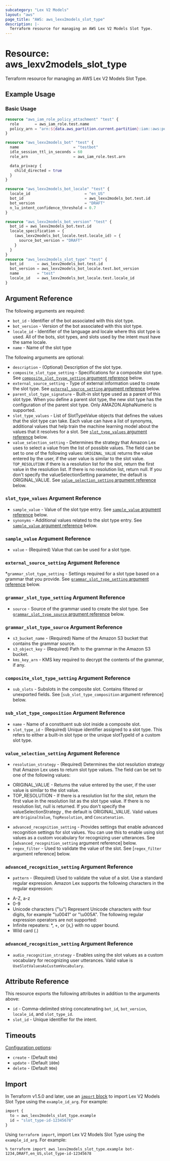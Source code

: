 ```yaml
---
subcategory: "Lex V2 Models"
layout: "aws"
page_title: "AWS: aws_lexv2models_slot_type"
description: |-
  Terraform resource for managing an AWS Lex V2 Models Slot Type.
---
```


# Resource: aws_lexv2models_slot_type

Terraform resource for managing an AWS Lex V2 Models Slot Type.

## Example Usage

### Basic Usage

```terraform
resource "aws_iam_role_policy_attachment" "test" {
  role       = aws_iam_role.test.name
  policy_arn = "arn:${data.aws_partition.current.partition}:iam::aws:policy/AmazonLexFullAccess"
}

resource "aws_lexv2models_bot" "test" {
  name                        = "testbot"
  idle_session_ttl_in_seconds = 60
  role_arn                    = aws_iam_role.test.arn

  data_privacy {
    child_directed = true
  }
}

resource "aws_lexv2models_bot_locale" "test" {
  locale_id                        = "en_US"
  bot_id                           = aws_lexv2models_bot.test.id
  bot_version                      = "DRAFT"
  n_lu_intent_confidence_threshold = 0.7
}

resource "aws_lexv2models_bot_version" "test" {
  bot_id = aws_lexv2models_bot.test.id
  locale_specification = {
    (aws_lexv2models_bot_locale.test.locale_id) = {
      source_bot_version = "DRAFT"
    }
  }
}
resource "aws_lexv2models_slot_type" "test" {
  bot_id      = aws_lexv2models_bot.test.id
  bot_version = aws_lexv2models_bot_locale.test.bot_version
  name        = "test"
  locale_id   = aws_lexv2models_bot_locale.test.locale_id
}
```

## Argument Reference

The following arguments are required:

* `bot_id` - Identifier of the bot associated with this slot type.
* `bot_version` - Version of the bot associated with this slot type.
* `locale_id` - Identifier of the language and locale where this slot type is used. All of the bots, slot types, and slots used by the intent must have the same locale.
* `name` - Name of the slot type

The following arguments are optional:

* `description` - (Optional) Description of the slot type.
* `composite_slot_type_setting` - Specifications for a composite slot type. See [`composite_slot_tyype_setting` argument reference](#composite_slot_type_reference) below.
* `external_source_setting` - Type of external information used to create the slot type. See [`external_source_setting` argument reference](#external_source_setting) below.
* `parent_slot_type_signature` - Built-in slot type used as a parent of this slot type. When you define a parent slot type, the new slot type has the configuration of the parent slot type. Only AMAZON.AlphaNumeric is supported.
* `slot_type_values` - List of SlotTypeValue objects that defines the values that the slot type can take. Each value can have a list of synonyms, additional values that help train the machine learning model about the values that it resolves for a slot. See [`slot_type_values` argument reference](#slot_type_values) below.
* `value_selection_setting` - Determines the strategy that Amazon Lex uses to select a value from the list of possible values. The field can be set to one of the following values: `ORIGINAL_VALUE` returns the value entered by the user, if the user value is similar to the slot value. `TOP_RESOLUTION` if there is a resolution list for the slot, return the first value in the resolution list. If there is no resolution list, return null. If you don't specify the valueSelectionSetting parameter, the default is ORIGINAL_VALUE. See [`value_selection_setting` argument reference](#value_selection_setting) below.

### `slot_type_values` Argument Reference
* `sample_value` - Value of the slot type entry.  See [`sample_value` argument reference](#sample_value) below.
* `synonyms` - Additional values related to the slot type entry. See [`sample_value` argument reference](#sample_value) below.

### `sample_value` Argument Reference
* `value` - (Required) Value that can be used for a slot type.

### `external_source_setting` Argument Reference
*`grammar_slot_type_setting` - Settings required for a slot type based on a grammar that you provide. See [`grammar_slot_type_setting` argument reference](#grammar_slot_type_setting) below.

### `grammar_slot_type_setting` Argument Reference
* `source` - Source of the grammar used to create the slot type. See [`grammar_slot_type_source` argument reference](#grammar_slot_type_reference) below.

### `grammar_slot_type_source` Argument Reference
* `s3_bucket_name` - (Required) Name of the Amazon S3 bucket that contains the grammar source.
* `s3_object_key` - (Required) Path to the grammar in the Amazon S3 bucket.
* `kms_key_arn` - KMS key required to decrypt the contents of the grammar, if any.

### `composite_slot_type_setting` Argument Reference
* `sub_slots` - Subslots in the composite slot. Contains filtered or unexported fields. See [`sub_slot_type_composition` argument reference] below.

### `sub_slot_type_composition` Argument Reference
* `name` - Name of a constituent sub slot inside a composite slot.
* `slot_type_id` - (Required) Unique identifier assigned to a slot type. This refers to either a built-in slot type or the unique slotTypeId of a custom slot type.

### `value_selection_setting` Argument Reference
* `resolution_strategy` - (Required) Determines the slot resolution strategy that Amazon Lex uses to return slot type values. The field can be set to one of the following values:
 - ORIGINAL_VALUE - Returns the value entered by the user, if the user value is similar to the slot value.
 - TOP_RESOLUTION - If there is a resolution list for the slot, return the first value in the resolution list as the slot type value. If there is no resolution list, null is returned.
If you don't specify the valueSelectionStrategy , the default is ORIGINAL_VALUE. Valid values are `OriginalValue`, `TopResolution`, and `Concatenation`.
* `advanced_recognition_setting` - Provides settings that enable advanced recognition settings for slot values. You can use this to enable using slot values as a custom vocabulary for recognizing user utterances. See [`advanced_recognition_setting` argument reference] below.
* `regex_filter` - Used to validate the value of the slot. See [`regex_filter` argument reference] below.

### `advanced_recognition_setting` Argument Reference
* `pattern` - (Required) Used to validate the value of a slot. Use a standard regular expression. Amazon Lex supports the following characters in the regular expression:
 - A-Z, a-z
 - 0-9
 - Unicode characters ("\⁠u")
Represent Unicode characters with four digits, for example "\⁠u0041" or "\⁠u005A". The following regular expression operators are not supported:
 - Infinite repeaters: *, +, or {x,} with no upper bound.
 - Wild card (.)

### `advanced_recognition_setting` Argument Reference
* `audio_recognition_strategy` - Enables using the slot values as a custom vocabulary for recognizing user utterances. Valid value is `UseSlotValuesAsCustomVocabulary`.

## Attribute Reference

This resource exports the following attributes in addition to the arguments above:

* `id` - Comma-delimited string concatenating `bot_id`, `bot_version`, `locale_id`, and `slot_type_id`.
* `slot_id` - Unique identifier for the intent.

## Timeouts

[Configuration options](https://developer.hashicorp.com/terraform/language/resources/syntax#operation-timeouts):

* `create` - (Default `60m`)
* `update` - (Default `180m`)
* `delete` - (Default `90m`)

## Import

In Terraform v1.5.0 and later, use an [`import` block](https://developer.hashicorp.com/terraform/language/import) to import Lex V2 Models Slot Type using the `example_id_arg`. For example:

```terraform
import {
  to = aws_lexv2models_slot_type.example
  id = "slot_type-id-12345678"
}
```

Using `terraform import`, import Lex V2 Models Slot Type using the `example_id_arg`. For example:

```console
% terraform import aws_lexv2models_slot_type.example bot-1234,DRAFT,en_US,slot_type-id-12345678
```
